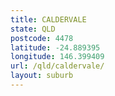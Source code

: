 ```yaml
---
title: CALDERVALE
state: QLD
postcode: 4478
latitude: -24.889395
longitude: 146.399409
url: /qld/caldervale/
layout: suburb
---
```

